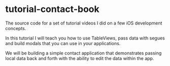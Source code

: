 # tutorial-contact-book
The source code for a set of tutorial videos I did on a few iOS development concepts. 

In this tutorial I will teach you how to use TableViews, pass data with segues and build modals that you can use in your applications. 

We will be building a simple contact application that demonstrates passing local data back and forth with the ability to edit the data within the app.
